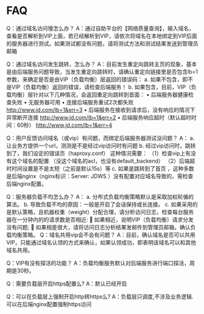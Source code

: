 # FAQ
Q：通过域名访问慢怎么办？
A：通过自助平台的【网络质量查询】，输入域名，查看是否解析到VIP上面，若已经解析到VIP，请依次将域名在本地绑定到VIP后面的服务器进行测试。如果测试都没有问题，请将测试方法和测试结果发送到管理员邮箱

Q：通过域名访问发生跳转，怎么办？
A：目前发生重定向跳转主页的现象，基本是由后端服务问题导致，当发生重定向跳转时，请确认重定向链接里是否包含lb=1参数，来确定是否是由VIP（负载均衡）层返回的错误码：
     a.	如果不包含，即不是VIP（负载均衡）返回的错误，请检查后端服务！
     b.	如果包含，目前，VIP（负载均衡）层针对以下几种情况，会返回重定向跳转到首面：
        •	后端服务器健康检查失败
        •	无服务器可用
        •	连接后端服务重试2次都失败	http://www.jd.com/lb=1&err=3
        •	后端服务在接收到请求后，没有响应的情况下异常断开连接	http://www.jd.com/lb=1&err=2
        •	后端服务响应超时（默认超时时间：60秒）	http://www.jd.com/lb=1&err=4

Q：用户反馈访问域名（或vip）有问题，而绑定后端服务器测试没问题？
A：
    a.	 让业务方提供一个url，测测是不是经过vip访问时有问题
    b.	 经过vip访问时，跳转到了，我们设定的错误页（haproxy.conf） 
         这种情况需要：
        （1）检查vip上有没有这个域名的配置 （没这个域名的acl，也没有default_backend）
        （2）后端超时时间设置是不是太短（之前是默认15s）等
   c.	如果是跳转到了首页 ，这种多数是后端nginx（nginx标识：Server: JDWS ）没有配置对应域名导致的，需检查后端nginx配置。

Q：服务器负载不均怎么办？
A：
   a.	分布式负载均衡策略默认是采取加权轮循的算法。
   b.	导致负载不均的原因：一般是开启了会话保持或长连接。
   c.	如果采用的是默认策略，且机器权重（weight）分配合理，请分析访问日志，检查每台服务器在一分钟内的的请求数是否相近:
        	如果相近，说明VIP（负载均衡）请求分发没有问题;
        	如果相差很大，请将访问日志分析结果发邮件到管理员邮箱，确认负载均衡策略。
Q：域名共用vip会不会有问题？
A：目前，确认域名是否可以共用VIP，只能通过域名认领的方式来确认，如果认领成功，即表明该域名可以和其他域名共用。

Q：VIP有没有探活的功能？
A：负载均衡服务默认对后端服务进行端口探活，周期是30秒。

Q：需要负载层开启https配置么?
A：默认已经开启

Q：可以在负载层上强制开启http转https么?
A：负载层只调度,不涉及业务逻辑. 可以在后端nginx配置强制https访问 

